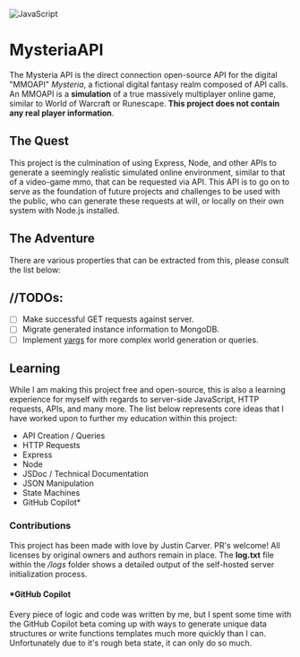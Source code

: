 ![JavaScript](https://img.shields.io/badge/javascript-%23323330.svg?style=for-the-badge&logo=javascript&logoColor=%23F7DF1E)

# MysteriaAPI
The Mysteria API is the direct connection open-source API for the digital "MMOAPI" *Mysteria*, a fictional digital fantasy realm composed of API calls. An MMOAPI is a **simulation** of a true massively multiplayer online game, similar to World of Warcraft or Runescape. **This project does not contain any real player information**. 

## The Quest
This project is the culmination of using Express, Node, and other APIs to generate a seemingly realistic simulated online environment, similar to that of a video-game mmo, that can be requested via API. This API is to go on to serve as the foundation of future projects and challenges to be used with the public, who can generate these requests at will, or locally on their own system with Node.js installed.

## The Adventure
There are various properties that can be extracted from this, please consult the list below: 

## //TODOs:
- [ ] Make successful GET requests against server.
- [ ] Migrate generated instance information to MongoDB.
- [ ] Implement [yargs](https://yargs.js.org/) for more complex world generation or queries.

## Learning
While I am making this project free and open-source, this is also a learning experience for myself with regards to server-side JavaScript, HTTP requests, APIs, and many more. The list below represents core ideas that I have worked upon to further my education within this project:
- API Creation / Queries
- HTTP Requests
- Express
- Node
- JSDoc / Technical Documentation
- JSON Manipulation
- State Machines
- GitHub Copilot*

### Contributions
This project has been made with love by Justin Carver. PR's welcome! All licenses by original owners and authors remain in place. The **log.txt** file within the */logs* folder shows a detailed output of the self-hosted server initialization process.

#### *GitHub Copilot
Every piece of logic and code was written by me, but I spent some time with the GitHub Copilot beta coming up with ways to generate unique data structures or write functions templates much more quickly than I can. Unfortunately due to it's rough beta state, it can only do so much.
